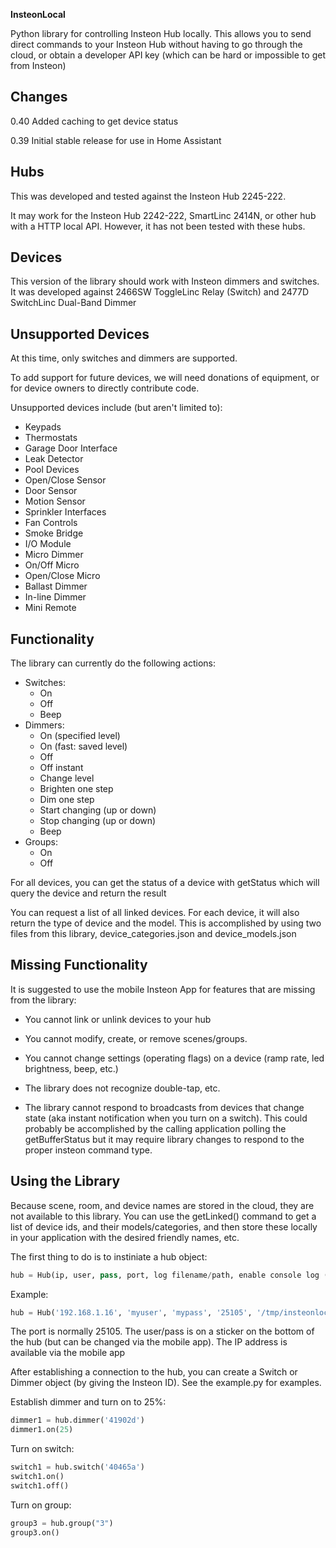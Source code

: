**InsteonLocal**

Python library for controlling Insteon Hub locally. This allows you to send direct commands to your Insteon Hub without having to go through the cloud, or obtain a developer API key 
(which can be hard or impossible to get from Insteon)

## Changes

0.40 Added caching to get device status

0.39 Initial stable release for use in Home Assistant

## Hubs

This was developed and tested against the Insteon Hub 2245-222.

It may work for the Insteon Hub 2242-222, SmartLinc 2414N, or other hub with a HTTP local API. However, it has not been tested with these hubs.

## Devices

This version of the library should work with Insteon dimmers and switches. It was developed against 
2466SW ToggleLinc Relay (Switch) and 2477D SwitchLinc Dual-Band Dimmer

## Unsupported Devices

At this time, only switches and dimmers are supported. 

To add support for future devices, we will need donations of equipment, or for device owners to directly 
contribute code.

Unsupported devices include (but aren't limited to):

* Keypads
* Thermostats
* Garage Door Interface
* Leak Detector
* Pool Devices
* Open/Close Sensor
* Door Sensor
* Motion Sensor
* Sprinkler Interfaces
* Fan Controls
* Smoke Bridge
* I/O Module
* Micro Dimmer
* On/Off Micro
* Open/Close Micro
* Ballast Dimmer
* In-line Dimmer
* Mini Remote

## Functionality

The library can currently do the following actions:

* Switches: 
  * On
  * Off
  * Beep
* Dimmers:
  * On (specified level)
  * On (fast: saved level)
  * Off
  * Off instant
  * Change level
  * Brighten one step
  * Dim one step
  * Start changing (up or down)
  * Stop changing (up or down)
  * Beep 
* Groups:
  * On
  * Off
  
For all devices, you can get the status of a device with getStatus which will query the device and return the result

You can request a list of all linked devices. For each device, it will also return the type of device 
and the model. This is accomplished by using two files from this library, device_categories.json and device_models.json

## Missing Functionality

It is suggested to use the mobile Insteon App for features that are missing from the library:

* You cannot link or unlink devices to your hub

* You cannot modify, create, or remove scenes/groups.

* You cannot change settings (operating flags) on a device (ramp rate, led brightness, beep, etc.)

* The library does not recognize double-tap, etc.

* The library cannot respond to broadcasts from devices that change state (aka instant notification when you turn on a switch).
This could probably be accomplished by the calling application polling the getBufferStatus but it may require library changes to respond to the
proper insteon command type.

## Using the Library

Because scene, room, and device names are stored in the cloud, they are not available to this library. You can use 
the getLinked() command to get a list of device ids, and their models/categories, and then store 
these locally in your application with the desired friendly names, etc.

The first thing to do is to instiniate a hub object:

```python
hub = Hub(ip, user, pass, port, log filename/path, enable console log (Tru eor False))
```

Example:
```python
hub = Hub('192.168.1.16', 'myuser', 'mypass', '25105', '/tmp/insteonlocal.log', True)
```

The port is normally 25105. The user/pass is on a sticker on the bottom of the hub (but can be changed via the mobile app). The
 IP address is available via the mobile app

After establishing a connection to the hub, you can create a Switch or Dimmer object (by giving the Insteon ID). See the example.py for examples.

Establish dimmer and turn on to 25%:

```python
dimmer1 = hub.dimmer('41902d')
dimmer1.on(25)
```

Turn on switch:

```python
switch1 = hub.switch('40465a')
switch1.on()
switch1.off()
```

Turn on group:

```python
group3 = hub.group("3")
group3.on()
```
